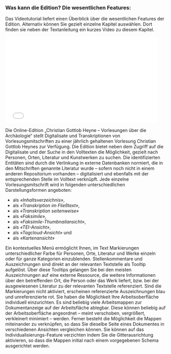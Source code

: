 ### Was kann die Edition? Die wesentlichen Features:

Das Videotutorial liefert einen Überblick über die wesentlichen Features der Edition. Alternativ können Sie gezielt einzelne Kapitel auswählen. Dort finden sie neben der Textanleitung ein kurzes Video zu diesem Kapitel. 
<iframe width="480" height="270" src="//www.youtube-nocookie.com/embed/iyHBtjJ9l7M?rel=0" frameborder="0" allowfullscreen="" /></iframe>


Die Online-Edition „Christian Gottlob Heyne – Vorlesungen über die Archäologie“ stellt Digitalisate und 
Transkriptionen von Vorlesungsmitschriften zu einer jährlich gehaltenen Vorlesung Christian Gottlob Heynes 
zur Verfügung. 
Die Edition bietet neben dem Zugriff auf die Digitalisate und der Suche in den Volltexten die Möglichkeit, 
gezielt nach Personen, Orten, Literatur und Kunstwerken zu suchen. Die identifizierten Entitäten sind durch
die Verlinkung in externe Datenbanken normiert, die in den Mitschriften genannte Literatur wurde – sofern noch 
nicht in einem anderen Repositorium vorhanden – digitalisiert und ebenfalls mit der entsprechenden Stelle im Volltext verknüpft.
Jede einzelne Vorlesungsmitschrift wird in folgenden unterschiedlichen
Darstellungsformen angeboten:

+ als *«Inhaltsverzeichnis»*,
+ als *«Transkription im Fließtext»*,
+ als *«Transkription seitenweise»*
+ als *«Faksimile»*,
+ als *«Faksimile-Thumbnailansicht»*,
+ als *«TEI-Ansicht»*,
+ als *«Tagcloud-Ansicht»* und
+ als *«Kartenansicht»*

Ein kontextuelles Menü ermöglicht Ihnen, im Text Markierungen unterschiedlicher Farbe für Personen,
Orte, Literatur und Werke einzeln oder für ganze Kategorien einzublenden. Stellenkommentare und Auszeichnungen
sind direkt an der relevanten Textstelle als Tooltip aufgelöst. Über diese Tooltips gelangen Sie bei den meisten
Auszeichnungen auf eine externe Ressource, die weitere Informationen über den betreffenden Ort, die Person oder
das Werk liefert, bzw. bei der ausgewiesenen Literatur zu der relevanten Textstelle referenziert.
Sind die Markierungen nicht aktiviert, erscheinen referenzierte Auszeichnungen blau und
unreferenzierte rot. Sie haben die Möglichkeit Ihre Arbeitsoberfläche individuell einzurichten. Es sind beliebig
viele Arbeitsmappen zur Dokumentanzeige auf der Arbeitsfläche ablegbar. Diese können beliebig auf
der Arbeitsoberfläche angeordnet – meint verschoben, vergrößert, verkleinert minimiert – werden.
Ferner besteht die Möglichkeit die Mappen miteinander zu verknüpfen, so dass Sie dieselbe Seite
eines Dokumentes in verschiedenen Ansichten vergleichen können. Sie können auf das
Individualisierungs-Feature verzichten indem Sie die Gitterausrichtung aktivieren, so dass die
Mappen initial nach einem vorgegebenen Schema ausgerichtet werden.
